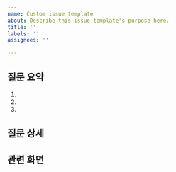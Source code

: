 ```yaml
---
name: Custom issue template
about: Describe this issue template's purpose here.
title: ''
labels: ''
assignees: ''

---
```


## 질문 요약
1. 
2. 
3. 

## 질문 상세


## 관련 화면
